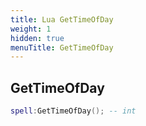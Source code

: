 ```yaml
---
title: Lua GetTimeOfDay
weight: 1
hidden: true
menuTitle: GetTimeOfDay
---
```

## GetTimeOfDay
```lua
spell:GetTimeOfDay(); -- int
```
